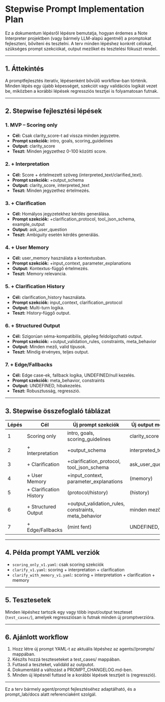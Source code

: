 # Stepwise Prompt Implementation Plan

Ez a dokumentum lépésről lépésre bemutatja, hogyan érdemes a Note Interpreter projektben (vagy bármely LLM-alapú agentnél) a promptokat fejleszteni, bővíteni és tesztelni. A terv minden lépéshez konkrét célokat, szükséges prompt szekciókat, output mezőket és tesztelési fókuszt rendel.

---

## 1. Áttekintés

A promptfejlesztés iteratív, lépésenként bővülő workflow-ban történik. Minden lépés egy újabb képességet, szekciót vagy validációs logikát vezet be, miközben a korábbi lépések regressziós tesztjei is folyamatosan futnak.

---

## 2. Stepwise fejlesztési lépések

### 1. MVP – Scoring only
- **Cél:** Csak clarity_score-t ad vissza minden jegyzetre.
- **Prompt szekciók:** intro, goals, scoring_guidelines
- **Output:** clarity_score
- **Teszt:** Minden jegyzethez 0-100 közötti score.

### 2. + Interpretation
- **Cél:** Score + értelmezett szöveg (interpreted_text/clarified_text).
- **Prompt szekciók:** +output_schema
- **Output:** clarity_score, interpreted_text
- **Teszt:** Minden jegyzethez értelmezés.

### 3. + Clarification
- **Cél:** Homályos jegyzetekhez kérdés generálása.
- **Prompt szekciók:** +clarification_protocol, tool_json_schema, example_output
- **Output:** ask_user_question
- **Teszt:** Ambiguity esetén kérdés generálás.

### 4. + User Memory
- **Cél:** user_memory használata a kontextusban.
- **Prompt szekciók:** +input_context, parameter_explanations
- **Output:** Kontextus-függő értelmezés.
- **Teszt:** Memory relevancia.

### 5. + Clarification History
- **Cél:** clarification_history használata.
- **Prompt szekciók:** input_context, clarification_protocol
- **Output:** Multi-turn logika.
- **Teszt:** History-függő output.

### 6. + Structured Output
- **Cél:** Szigorúan séma-kompatibilis, gépileg feldolgozható output.
- **Prompt szekciók:** +output_validation_rules, constraints, meta_behavior
- **Output:** Minden mező, valid típusok.
- **Teszt:** Mindig érvényes, teljes output.

### 7. + Edge/Fallbacks
- **Cél:** Edge case-ek, fallback logika, UNDEFINED/null kezelés.
- **Prompt szekciók:** meta_behavior, constraints
- **Output:** UNDEFINED, hibakezelés.
- **Teszt:** Robusztusság, regresszió.

---

## 3. Stepwise összefoglaló táblázat

| Lépés | Cél | Új prompt szekciók | Új output mezők | Teszt fókusz |
|-------|-----|--------------------|----------------|-------------|
| 1     | Scoring only | intro, goals, scoring_guidelines | clarity_score | Score minden jegyzetre |
| 2     | + Interpretation | +output_schema | interpreted_text | Score + értelmezés |
| 3     | + Clarification | +clarification_protocol, tool_json_schema | ask_user_question | Kérdés generálás |
| 4     | + User Memory | +input_context, parameter_explanations | (memory) | Kontextus |
| 5     | + Clarification History | (protocol/history) | (history) | Multi-turn |
| 6     | + Structured Output | +output_validation_rules, constraints, meta_behavior | minden mező | Szigorú séma |
| 7     | + Edge/Fallbacks | (mint fent) | UNDEFINED, error | Robusztusság |

---

## 4. Példa prompt YAML verziók

- `scoring_only_v1.yaml`: csak scoring szekciók
- `clarify_v1.yaml`: scoring + interpretation + clarification
- `clarify_with_memory_v1.yaml`: scoring + interpretation + clarification + memory

---

## 5. Tesztesetek

Minden lépéshez tartozik egy vagy több input/output teszteset (`test_cases/`), amelyek regressziósan is futnak minden új promptverzióra.

---

## 6. Ajánlott workflow

1. Hozz létre új prompt YAML-t az aktuális lépéshez az agents/<agent>/prompts/ mappában.
2. Készíts hozzá teszteseteket a test_cases/ mappában.
3. Futtasd a teszteket, validáld az outputot.
4. Dokumentáld a változást a PROMPT_CHANGELOG.md-ben.
5. Minden új lépésnél futtasd le a korábbi lépések tesztjeit is (regresszió).

---

Ez a terv bármely agent/prompt fejlesztéséhez adaptálható, és a prompt_lab/docs alatt referenciaként szolgál. 